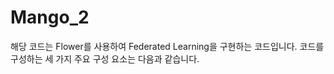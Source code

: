 # Mango_2

해당 코드는 Flower를 사용하여 Federated Learning을 구현하는 코드입니다. 코드를 구성하는 세 가지 주요 구성 요소는 다음과 같습니다.

# 